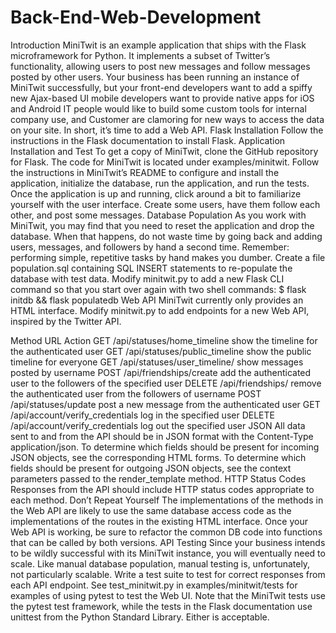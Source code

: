 # Back-End-Web-Development
Introduction
MiniTwit is an example application that ships with the Flask microframework for Python. It implements a subset of Twitter’s functionality, allowing users to post new messages and follow messages posted by other users.
Your business has been running an instance of MiniTwit successfully, but your
front-end developers want to add a spiffy new Ajax-based UI
mobile developers want to provide native apps for iOS and Android
IT people would like to build some custom tools for internal company use, and
Customer are clamoring for new ways to access the data on your site.
In short, it’s time to add a Web API.
Flask Installation
Follow the instructions in the Flask documentation to install Flask.
Application Installation and Test
To get a copy of MiniTwit, clone the GitHub repository for Flask. The code for MiniTwit is located under examples/minitwit. Follow the instructions in MiniTwit’s README to configure and install the application, initialize the database, run the application, and run the tests.
Once the application is up and running, click around a bit to familiarize yourself with the user interface. Create some users, have them follow each other, and post some messages.
Database Population
As you work with MiniTwit, you may find that you need to reset the application and drop the database. When that happens, do not waste time by going back and adding users, messages, and followers by hand a second time. Remember: performing simple, repetitive tasks by hand makes you dumber.
Create a file population.sql containing SQL INSERT statements to re-populate the database with test data. Modify minitwit.py to add a new Flask CLI command so that you start over again with two shell commands:
$ flask initdb && flask populatedb
Web API
MiniTwit currently only provides an HTML interface. Modify minitwit.py to add endpoints for a new Web API, inspired by the Twitter API.

Method
URL
Action
GET
/api/statuses/home_timeline
show the timeline for the authenticated user
GET
/api/statuses/public_timeline
show the public timeline for everyone
GET
/api/statuses/user_timeline/<username>
show messages posted by username
POST
/api/friendships/create
add the authenticated user to the followers of the specified user 
DELETE
/api/friendships/<username>
remove the authenticated user from the followers of username
POST
/api/statuses/update
post a new message from the authenticated user
GET
/api/account/verify_credentials
log in the specified user
DELETE
/api/account/verify_credentials
log out the specified user
JSON
All data sent to and from the API should be in JSON format with the Content-Type application/json. To determine which fields should be present for incoming JSON objects, see the corresponding HTML forms. To determine which fields should be present for outgoing JSON objects, see the context parameters passed to the render_template method.
HTTP Status Codes
Responses from the API should include HTTP status codes appropriate to each method.
Don’t Repeat Yourself
The implementations of the methods in the Web API are likely to use the same database access code as the implementations of the routes in the existing HTML interface. Once your Web API is working, be sure to refactor the common DB code into functions that can be called by both versions.
API Testing
Since your business intends to be wildly successful with its MiniTwit instance, you will eventually need to scale. Like manual database population, manual testing is, unfortunately, not particularly scalable. Write a test suite to test for correct responses from each API endpoint.
See test_minitwit.py in examples/minitwit/tests for examples of using pytest to test the Web UI. Note that the MiniTwit tests use the pytest test framework, while the tests in the Flask documentation use unittest from the Python Standard Library. Either is acceptable.
